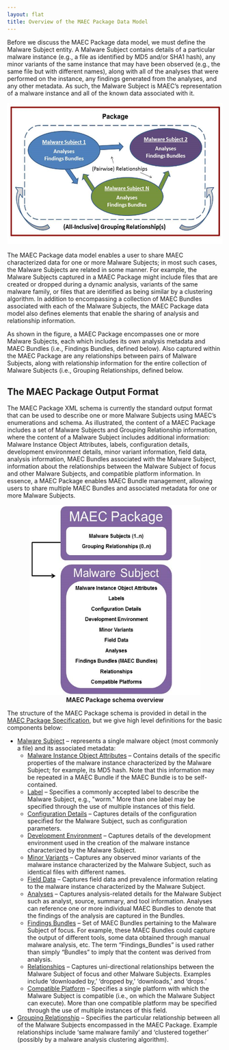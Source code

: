 ```yaml
---
layout: flat
title: Overview of the MAEC Package Data Model
---
```


Before we discuss the MAEC Package data model, we must define the Malware Subject entity.  A Malware Subject contains details of a particular malware instance (e.g., a file as identified by MD5 and/or SHA1 hash), any minor variants of the same instance that may have been observed (e.g., the same file but with different names), along with all of the analyses that were performed on the instance, any findings generated from the analyses, and any other metadata.  As such, the Malware Subject is MAEC’s representation of a malware instance and all of the known data associated with it.

<img src="overview.png" alt="MAEC Package data model" class="aside-text" height="330" width="600"/>

The MAEC Package data model enables a user to share MAEC characterized data for one or more Malware Subjects; in most such cases, the Malware Subjects are related in some manner.  For example, the Malware Subjects captured in a MAEC Package might include files that are created or dropped during a dynamic analysis, variants of the same malware family, or files that are identified as being similar by a clustering algorithm.  In addition to encompassing a collection of MAEC Bundles associated with each of the Malware Subjects, the MAEC Package data model also defines elements that enable the sharing of analysis and relationship information. 


As shown in the figure, a MAEC Package encompasses one or more Malware Subjects, each which includes its own analysis metadata and MAEC Bundles (i.e., Findings Bundles, defined below). Also captured within the MAEC Package are any relationships between pairs of Malware Subjects, along with   relationship information for the entire collection of Malware Subjects (i.e., Grouping Relationships, defined below.

## The MAEC Package Output Format

The MAEC Package XML schema is currently the standard output format that can be used to describe one or more Malware Subjects using MAEC’s enumerations and schema.  As illustrated, the content of a MAEC Package includes a set of Malware Subjects and Grouping Relationship information, where the content of a Malware Subject includes additional information:  Malware Instance Object Attributes, labels, configuration details, development environment details, minor variant information, field data, analysis information, MAEC Bundles associated with the Malware Subject, information about the relationships between the Malware Subject of focus and other Malware Subjects, and compatible platform information.  In essence, a MAEC Package enables MAEC Bundle management, allowing users to share multiple MAEC Bundles and associated metadata for one or more Malware Subjects.

<center>
<img src="pformat.png" alt="MAEC Package data model" height="443" width="400"/>
<figcaption><b>MAEC Package schema overview</b></figcaption>
</center>

The structure of the MAEC Package schema is provided in detail in the <a href="http://maec.mitre.org/language/version4.1/MAEC_Package_Spec_v2_1.pdf">MAEC Package Specification</a>, but we give high level definitions for the basic components below:

<ul>
<li><u>Malware Subject</u> – represents a single malware object (most commonly a file) and its associated metadata:
<ul>
<li><u>Malware Instance Object Attributes</u> – Contains details of the specific properties of the malware instance characterized by the Malware Subject; for example, its MD5 hash.  Note that this information may be repeated in a MAEC Bundle if the MAEC Bundle is to be self-contained. 
<li><u>Label</u> – Specifies a commonly accepted label to describe the Malware Subject, e.g., "worm." More than one label may be specified through the use of multiple instances of this field.
<li><u>Configuration Details</u> – Captures details of the configuration specified for the Malware Subject, such as configuration parameters.
<li><u>Development Environment</u> – Captures details of the development environment used in the creation of the malware instance characterized by the Malware Subject.
<li><u>Minor Variants</u> – Captures any observed minor variants of the malware instance characterized by the Malware Subject, such as identical files with different names.
<li><u>Field Data</u> – Captures field data and prevalence information relating to the malware instance characterized by the Malware Subject.
<li><u>Analyses</u> – Captures analysis-related details for the Malware Subject such as analyst, source, summary, and tool information.  Analyses can reference one or more individual MAEC Bundles to denote that the findings of the analysis are captured in the Bundles.
<li><u>Findings Bundles</u> – Set of MAEC Bundles pertaining to the Malware Subject of focus.  For example, these MAEC Bundles could capture the output of different tools, some data obtained through manual malware analysis, etc.  The term “Findings_Bundles” is used rather than simply “Bundles” to imply that the content was derived from analysis.
<li><u>Relationships</u> – Captures uni-directional relationships between the Malware Subject of focus and other Malware Subjects.  Examples include ‘downloaded by,’ ‘dropped by,’ ‘downloads,’ and ‘drops.’
<li><u>Compatible Platform</u> – Specifies a single platform with which the Malware Subject is compatible (i.e., on which the Malware Subject can execute). More than one compatible platform may be specified through the use of multiple instances of this field.
</ul>
<li><u>Grouping Relationship</u> – Specifies the particular relationship between all of the Malware Subjects encompassed in the MAEC Package.  Example relationships include ‘same malware family’ and ‘clustered together’ (possibly by a malware analysis clustering algorithm).
</ul>



